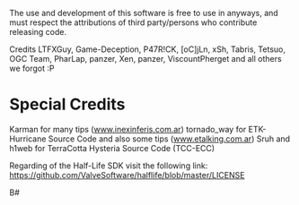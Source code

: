 The use and development of this software is free to use in anyways,
and must respect the attributions of third party/persons who contribute releasing code.

Credits
LTFXGuy, Game-Deception, P47R!CK, [oC]jLn, xSh, Tabris, Tetsuo, OGC Team,
PharLap, panzer, Xen, panzer, ViscountPherget and all others we forgot :P

Special Credits
===============
Karman for many tips (www.inexinferis.com.ar)
tornado_way for ETK-Hurricane Source Code and also some tips (www.etalking.com.ar)
Sruh and h1web for TerraCotta Hysteria Source Code (TCC-ECC)

Regarding of the Half-Life SDK visit the following link:
https://github.com/ValveSoftware/halflife/blob/master/LICENSE


B#
